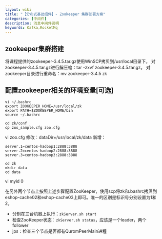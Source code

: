```yaml
---
layout: wiki
title: "【分布式基础组件】- Zookeeper 集群部署方案"
categories: [中间件]
description: 消息中间件说明
keywords: Kafka,RocketMq
---
```


## zookeeper集群搭建

将课程提供的zookeeper-3.4.5.tar.gz使用WinSCP拷贝到/usr/local目录下。
对zookeeper-3.4.5.tar.gz进行解压缩：tar -zxvf zookeeper-3.4.5.tar.gz。
对zookeeper目录进行重命名：mv zookeeper-3.4.5 zk

## 配置zookeeper相关的环境变量[可选]

```
vi ~/.bashrc
export ZOOKEEPER_HOME=/usr/local/zk
export PATH=$ZOOKEEPER_HOME/bin
source ~/.bashrc
```
```
cd zk/conf
cp zoo_sample.cfg zoo.cfg
```
vi zoo.cfg
修改：dataDir=/usr/local/zk/data
新增：

```
server.1=centos-hadoop1:2888:3888
server.2=centos-hadoop2:2888:3888
server.3=centos-hadoop3:2888:3888
```
```
cd zk
mkdir data
cd data
```
vi myid
0

在另外两个节点上按照上述步骤配置ZooKeeper，使用scp将zk和.bashrc拷贝到eshop-cache02和eshop-cache03上即可。唯一的区别是标识号分别设置为1和2。

* 分别在三台机器上执行：`zkServer.sh start`
* 检查ZooKeeper状态：`zkServer.sh status`，应该是一个leader，两个follower
* jps：检查三个节点是否都有QuromPeerMain进程